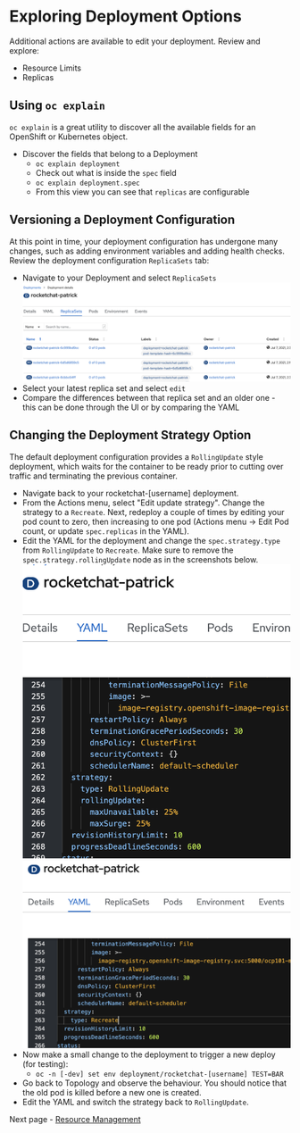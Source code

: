 
# Exploring Deployment Options
Additional actions are available to edit your deployment. Review and explore:
  - Resource Limits
  - Replicas

## Using `oc explain`

`oc explain` is a great utility to discover all the available fields for an OpenShift or Kubernetes object. 

- Discover the fields that belong to a Deployment
  - `oc explain deployment`
  - Check out what is inside the `spec` field
  - `oc explain deployment.spec`
  - From this view you can see that `replicas` are configurable 

## Versioning a Deployment Configuration
At this point in time, your deployment configuration has undergone many changes, such as adding environment variables and adding health checks. 
Review the deployment configuration `ReplicaSets` tab: 
  - Navigate to your Deployment and select `ReplicaSets`
  ![Rocketchat deployment details screen showing ReplicaSets tabs](./images/04_deployment_configuration.png)
  - Select your latest replica set and select `edit`
  - Compare the differences between that replica set and an older one - this can be done through the UI or by comparing the YAML

## Changing the Deployment Strategy Option
The default deployment configuration provides a `RollingUpdate` style deployment, which waits for the container to be ready prior to cutting over traffic and terminating the previous container.
  - Navigate back to your rocketchat-[username] deployment.
  - From the Actions menu, select "Edit update strategy". Change the strategy to a `Recreate`. Next, redeploy a couple of times by editing your pod count to zero, then increasing to one pod (Actions menu -> Edit Pod count, or update `spec.replicas` in the YAML).
  - Edit the YAML for the deployment and change the `spec.strategy.type` from `RollingUpdate` to `Recreate`. Make sure to remove the `spec.strategy.rollingUpdate` node as in the screenshots below.
![Rocketchat deployment details screen showing YAML tab with RollingUpdate strategy](./images/04_deploy_strategy_01.png)
![Rocketchat deployment details screen showing YAML tab with Recreate strategy](./images/04_deploy_strategy_02.png)
  - Now make a small change to the deployment to trigger a new deploy (for testing):
    - `oc -n [-dev] set env deployment/rocketchat-[username] TEST=BAR`
  - Go back to Topology and observe the behaviour. You should notice that the old pod is killed before a new one is created.
  - Edit the YAML and switch the strategy back to `RollingUpdate`.

Next page - [Resource Management](./05_resource_management.md)
